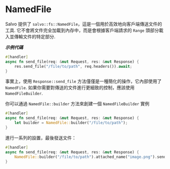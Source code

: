 # NamedFile

Salvo 提供了 `salvo::fs::NamedFile`，這是一個用於高效地向客戶端傳送文件的工具. 它不會將文件完全加載到內存中，而是會根據客戶端請求的 `Range` 頭部分載入並傳輸文件的特定部分. 

_**示例代碼**_ 

```rust
#[handler]
async fn send_file(req: &mut Request, res: &mut Response) {
    res.send_file("/file/to/path", req.headers()).await;
}
```

事實上，使用 `Response::send_file` 方法僅僅是一種簡化的操作，它內部使用了 `NamedFile`. 如果你需要對傳送的文件進行更細致的控制，應該使用 `NamedFileBuilder`. 

你可以通過 `NamedFile::builder` 方法來創建一個 `NamedFileBuilder` 實例

```rust
#[handler]
async fn send_file(req: &mut Request, res: &mut Response) {
    let builder = NamedFile::builder("/file/to/path");
}
```

進行一系列的設置，最後發送文件：

```rust
#[handler]
async fn send_file(req: &mut Request, res: &mut Response) {
    NamedFile::builder("/file/to/path").attached_name("image.png").send(req.headers(), res).await;
}
```
